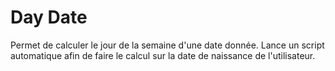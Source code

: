 # Day Date

Permet de calculer le jour de la semaine d'une date donnée.
Lance un script automatique afin de faire le calcul sur la date de naissance de l'utilisateur.
